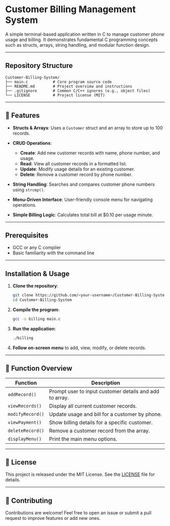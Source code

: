 

# Customer Billing Management System

A simple terminal-based application written in C to manage customer phone usage and billing. It demonstrates fundamental C programming concepts such as structs, arrays, string handling, and modular function design.

---

## Repository Structure

```
Customer-Billing-System/
├── main.c           # Core program source code
├── README.md        # Project overview and instructions
├── .gitignore       # Common C/C++ ignores (e.g., object files)
└── LICENSE          # Project license (MIT)
```

---

## 🚀 Features

* **Structs & Arrays**: Uses a `Customer` struct and an array to store up to 100 records.
* **CRUD Operations**:

  * **Create**: Add new customer records with name, phone number, and usage.
  * **Read**: View all customer records in a formatted list.
  * **Update**: Modify usage details for an existing customer.
  * **Delete**: Remove a customer record by phone number.
* **String Handling**: Searches and compares customer phone numbers using `strcmp()`.
* **Menu-Driven Interface**: User-friendly console menu for navigating operations.
* **Simple Billing Logic**: Calculates total bill at \$0.10 per usage minute.

---

## Prerequisites

* GCC or any C compiler
* Basic familiarity with the command line

---

## Installation & Usage

1. **Clone the repository**:

   ```bash
   git clone https://github.com/<your-username>/Customer-Billing-System.git
   cd Customer-Billing-System
   ```

2. **Compile the program**:

   ```bash
   gcc -o billing main.c
   ```

3. **Run the application**:

   ```bash
   ./billing
   ```

4. **Follow on-screen menu** to add, view, modify, or delete records.

---

## 📖 Function Overview

| Function         | Description                                             |
| ---------------- | ------------------------------------------------------- |
| `addRecord()`    | Prompt user to input customer details and add to array. |
| `viewRecords()`  | Display all current customer records.                   |
| `modifyRecord()` | Update usage and bill for a customer by phone.          |
| `viewPayment()`  | Show billing details for a specific customer.           |
| `deleteRecord()` | Remove a customer record from the array.                |
| `displayMenu()`  | Print the main menu options.                            |

---

## 📜 License

This project is released under the MIT License. See the [LICENSE](./LICENSE) file for details.

---

## 🤝 Contributing

Contributions are welcome! Feel free to open an issue or submit a pull request to improve features or add new ones.
